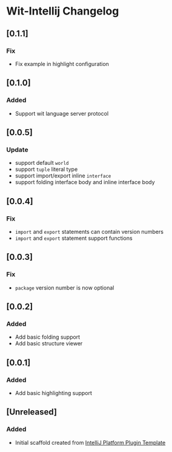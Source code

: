 <!-- Keep a Changelog guide -> https://keepachangelog.com -->

# Wit-Intellij Changelog

## [0.1.1]
### Fix
- Fix example in highlight configuration

## [0.1.0]
### Added
- Support wit language server protocol

## [0.0.5]
### Update
- support default `world`
- support `tuple` literal type
- support import/export inline `interface`
- support folding interface body and inline interface body

## [0.0.4]
### Fix
- `import` and `export` statements can contain version numbers
- `import` and `export` statement support functions


## [0.0.3]
### Fix
- `package` version number is now optional

## [0.0.2]
### Added 
- Add basic folding support
- Add basic structure viewer

## [0.0.1]
### Added 
-  Add basic highlighting support

## [Unreleased]
### Added
- Initial scaffold created from [IntelliJ Platform Plugin Template](https://github.com/JetBrains/intellij-platform-plugin-template)
